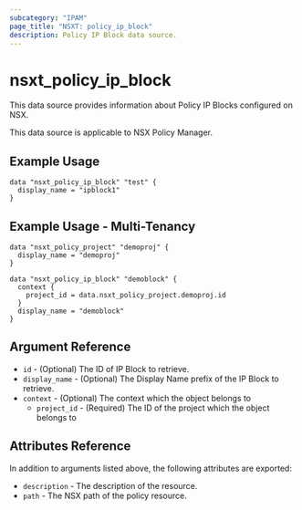 ```yaml
---
subcategory: "IPAM"
page_title: "NSXT: policy_ip_block"
description: Policy IP Block data source.
---
```


# nsxt_policy_ip_block

This data source provides information about Policy IP Blocks configured on NSX.

This data source is applicable to NSX Policy Manager.

## Example Usage

```hcl
data "nsxt_policy_ip_block" "test" {
  display_name = "ipblock1"
}
```

## Example Usage - Multi-Tenancy

```hcl
data "nsxt_policy_project" "demoproj" {
  display_name = "demoproj"
}

data "nsxt_policy_ip_block" "demoblock" {
  context {
    project_id = data.nsxt_policy_project.demoproj.id
  }
  display_name = "demoblock"
}
```

## Argument Reference

* `id` - (Optional) The ID of IP Block to retrieve.
* `display_name` - (Optional) The Display Name prefix of the IP Block to retrieve.
* `context` - (Optional) The context which the object belongs to
    * `project_id` - (Required) The ID of the project which the object belongs to

## Attributes Reference

In addition to arguments listed above, the following attributes are exported:

* `description` - The description of the resource.
* `path` - The NSX path of the policy resource.
